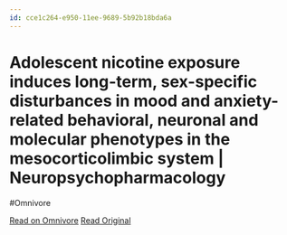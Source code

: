 ```yaml
---
id: cce1c264-e950-11ee-9689-5b92b18bda6a
---
```


# Adolescent nicotine exposure induces long-term, sex-specific disturbances in mood and anxiety-related behavioral, neuronal and molecular phenotypes in the mesocorticolimbic system | Neuropsychopharmacology
#Omnivore

[Read on Omnivore](https://omnivore.app/me/adolescent-nicotine-exposure-induces-long-term-sex-specific-dist-18e6cebc000)
[Read Original](https://www.nature.com/articles/s41386-024-01853-y)

